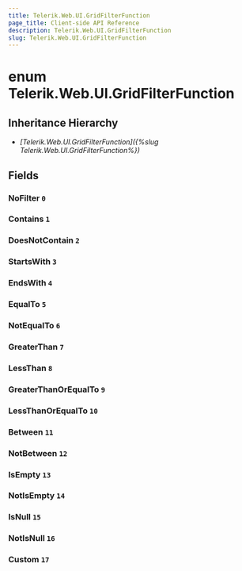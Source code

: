 ```yaml
---
title: Telerik.Web.UI.GridFilterFunction
page_title: Client-side API Reference
description: Telerik.Web.UI.GridFilterFunction
slug: Telerik.Web.UI.GridFilterFunction
---
```


# enum Telerik.Web.UI.GridFilterFunction

## Inheritance Hierarchy

* *[Telerik.Web.UI.GridFilterFunction]({%slug Telerik.Web.UI.GridFilterFunction%})*

## Fields

### NoFilter `0`

### Contains `1`

### DoesNotContain `2`

### StartsWith `3`

### EndsWith `4`

### EqualTo `5`

### NotEqualTo `6`

### GreaterThan `7`

### LessThan `8`

### GreaterThanOrEqualTo `9`

### LessThanOrEqualTo `10`

### Between `11`

### NotBetween `12`

### IsEmpty `13`

### NotIsEmpty `14`

### IsNull `15`

### NotIsNull `16`

### Custom `17`


